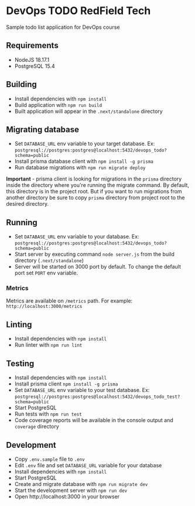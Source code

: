 # DevOps TODO RedField Tech

Sample todo list application for DevOps course

## Requirements

- NodeJS 18.17.1
- PostgreSQL 15.4

## Building

- Install dependencies with `npm install`
- Build application with `npm run build`
- Built application will appear in the `.next/standalone` directory

## Migrating database

- Set `DATABASE_URL` env variable to your target database. Ex: `postgresql://postgres:postgres@localhost:5432/devops_todo?schema=public`
- Install prisma database client with `npm install -g prisma`
- Run database migrations with `npm run migrate deploy`

**Important** - prisma client is looking for migrations in the `prisma` directory inside the directory where you're running the migrate command. By default, this directory is in the project root. But if you want to run migrations from another directory be sure to copy `prisma` directory from project root to the desired directory.

## Running

- Set `DATABASE_URL` env variable to your database. Ex: `postgresql://postgres:postgres@localhost:5432/devops_todo?schema=public`
- Start server by executing command `node server.js` from the build directory (`.next/standalone`)
- Server will be started on 3000 port by default. To change the default port set `PORT` env variable.

### Metrics

Metrics are available on `/metrics` path. For example: `http://localhost:3000/metrics`

## Linting

- Install dependencies with `npm install`
- Run linter with `npm run lint`

## Testing

- Install dependencies with `npm install`
- Install prisma client `npm install -g prisma`
- Set `DATABASE_URL` env variable to your test database. Ex: `postgresql://postgres:postgres@localhost:5432/devops_todo_test?schema=public`
- Start PostgreSQL
- Run tests with `npm run test`
- Code coverage reports will be available in the console output and `coverage` directory

## Development

- Copy `.env.sample` file to `.env`
- Edit `.env` file and set `DATABASE_URL` variable for your database
- Install dependencies with `npm install`
- Start PostgreSQL
- Create and migrate database with `npm run migrate dev`
- Start the development server with `npm run dev`
- Open http://localhost:3000 in your browser
